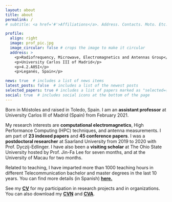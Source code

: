 ```yaml
---
layout: about
title: about
permalink: /
# subtitle: <a href='#'>Affiliations</a>. Address. Contacts. Moto. Etc.

profile:
  align: right
  image: prof_pic.jpg
  image_circular: false # crops the image to make it circular
  address: >
    <p>Radiofrequency, Microwave, Electromagnetics and Antennas Group</p>
    <p>University Carlos III of Madrid</p>
    <p>4.2.A05I</p>
    <p>Leganés, Spain</p>

news: true  # includes a list of news items
latest_posts: false  # includes a list of the newest posts
selected_papers: true # includes a list of papers marked as "selected={true}"
social: true  # includes social icons at the bottom of the page
---
```


Born in Móstoles and raised in Toledo, Spain. I am an **assistant professor** at
University Carlos III of Madrid (Spain) from February 2021.

My research interests are **computational electromagnetics**, High Performance
Computing (HPC) techniques, and antenna measurements. I am part of **23 indexed
papers** and **45 conference papers**. I was a **postdoctoral researcher** at
Saarland University from 2019 to 2020 with Prof. Dyczij-Edlinger. I have also
been a **visiting scholar** at The Ohio State University hosted by Prof. Jin-Fa
Lee for seven months, and at the University of Macau for two months. 

Related to teaching, I have imparted more than 1000 teaching hours in different
Telecommunication bachelor and master degrees in the last 10 years. You can find
more details (in Spanish) **[here.](https://aamorm.github.io/teaching)**

See my **[CV](https://aamorm.github.io/cv)** for my participation in research
projects and in organizations. You can also download my
**[CVN](https://cvn.fecyt.es/0000-0002-6123-4324)** and
**[CVA](/assets/pdf/cva_aamor.pdf)**.

<!-- I am the current coordinator at the **[GT-Jóvenes](https://www.coit.es/grupos-de-trabajo/gt-jovenes)** at the Spanish College of Telecommunications Engineers (COIT), and I have also been appointed to the Spanish committee of **[URSI](https://ursi.es/comite-nacional/)** as the representative of young researchers in the field of radio science. I am also the representative of my university in the international working group IEEE P2816 APS/SC/CEM on computational electromagnetics.

You can download my personal CV **[here](/assets/pdf/curriculum_en.pdf)**,
my CVN **[here](https://cvn.fecyt.es/0000-0002-6123-4324)**,
and their abbreviated version **[here](/assets/pdf/cva_aamor.pdf)**. -->
